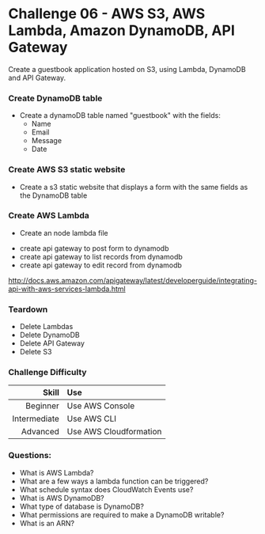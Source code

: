 Challenge 06 - AWS S3, AWS Lambda, Amazon DynamoDB, API Gateway
==================

Create a guestbook application hosted on S3, using Lambda, DynamoDB and API Gateway.

### Create DynamoDB table
* Create a dynamoDB table named "guestbook" with the fields:
   * Name
   * Email
   * Message
   * Date

### Create AWS S3 static website
* Create a s3 static website that displays a form with the same fields as the DynamoDB table

### Create AWS Lambda
* Create an node lambda file 

- create api gateway to post form to dynamodb
- create api gateway to list records from dynamodb
- create api gateway to edit record from dynamodb


http://docs.aws.amazon.com/apigateway/latest/developerguide/integrating-api-with-aws-services-lambda.html




### Teardown
* Delete Lambdas
* Delete DynamoDB
* Delete API Gateway
* Delete S3


### Challenge Difficulty 
Skill | Use
---:|:---
Beginner | Use AWS Console
Intermediate | Use AWS CLI
Advanced | Use AWS Cloudformation

### Questions:

* What is AWS Lambda?
* What are a few ways a lambda function can be triggered?
* What schedule syntax does CloudWatch Events use?
* What is AWS DynamoDB?
* What type of database is DynamoDB?
* What permissions are required to make a DynamoDB writable?
* What is an ARN?






